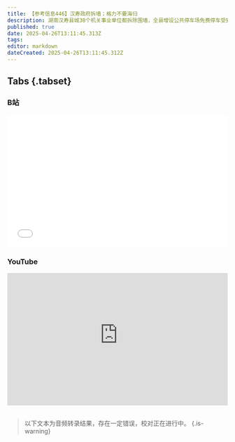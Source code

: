 ```yaml
---
title: 【参考信息446】汉寿政府拆墙；格力不要海归
description: 湖南汉寿县城38个机关事业单位都拆除围墙，全县增设公共停车场免费停车受到好评。我们一直说县域必然分化发展，一些县需要转型甚至取消，维持好民生就可以了。去年千亿县增加三个，山东滕州、安徽长丰、江苏新沂；江阴GDP突破5000亿。《中县干部》中的县长落马了。民政部辟谣“一脉养老”涉嫌诈骗，对方贼喊捉贼。血液净化被神化、泛化为“延缓衰老”的高端保健项目，也瞄上老年人。格力不用海归派，董小姐什么考量。
published: true
date: 2025-04-26T13:11:45.313Z
tags: 
editor: markdown
dateCreated: 2025-04-26T13:11:45.312Z
---
```


## Tabs {.tabset}
### B站
<div style="position: relative; padding: 30% 45%;">
<iframe style="position: absolute; width: 100%; height: 100%; left: 0; top: 0;" src="//player.bilibili.com/player.html?&bvid=BV1pbLoz9EyN&page=1&as_wide=1&high_quality=1&danmaku=1&autoplay=0" scrolling="no" border="0" frameborder="no" framespacing="0" allowfullscreen="true"></iframe>
</div>

### YouTube
<div style="position: relative; padding: 30% 45%;">
<iframe style="position: absolute; top: 0; left: 0; width: 100%; height: 100%;" src="https://www.youtube-nocookie.com/embed/YouTubeVID" title="YouTube video player" frameborder="0" allow="accelerometer; autoplay; clipboard-write; encrypted-media; gyroscope; picture-in-picture" allowfullscreen></iframe>
</div>


## 

> 以下文本为音频转录结果，存在一定错误，校对正在进行中。
{.is-warning}

